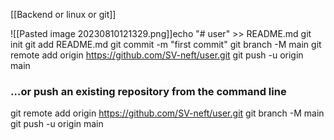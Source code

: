 [[Backend or linux or git]]

![[Pasted image 20230810121329.png]]echo "# user" >> README.md
git init
git add README.md
git commit -m "first commit"
git branch -M main
git remote add origin https://github.com/SV-neft/user.git
git push -u origin main


### …or push an existing repository from the command line

git remote add origin https://github.com/SV-neft/user.git
git branch -M main
git push -u origin main